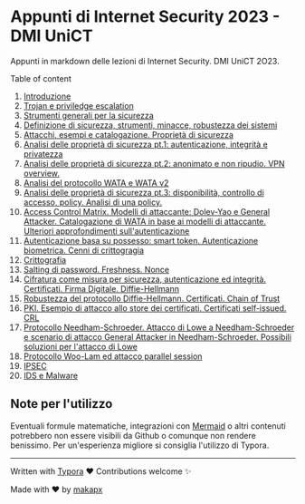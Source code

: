# Appunti di Internet Security 2023 - DMI UniCT

Appunti in markdown delle lezioni di Internet Security. DMI UniCT 2O23.


Table of content

1. [Introduzione](./L01_Introduzione.md)
2. [Trojan e priviledge escalation](./L02_Trojan.md)
3. [Strumenti generali per la sicurezza](./L03_StrumentiGenerali.md)
4. [Definizione di sicurezza, strumenti, minacce, robustezza dei sistemi](./L04_DefinizioneSicurezza.md)
5. [Attacchi, esempi e catalogazione. Proprietà di sicurezza](./L05_Attacchi_ProprietaSicurezza.md)
6. [Analisi delle proprietà di sicurezza pt.1: autenticazione, integrità e privatezza](./L06_Segretezza_Autenticazione_Integrita_Privatezza.md)
7. [Analisi delle proprietà di sicurezza pt.2: anonimato e non ripudio. VPN overview.](./L07_Anonimato_NonRipudio.md)
8. [Analisi del protocollo WATA e WATA v2](./L08_WATA.md)
9. [Analisi delle proprietà di sicurezza pt.3: disponibilità, controllo di accesso, policy. Analisi di una policy.](./L09_Disponibilita_Accesso_Policy.md)
10. [Access Control Matrix. Modelli di attaccante: Dolev-Yao e General Attacker. Catalogazione di WATA in base ai modelli di attaccante. Ulteriori approfondimenti sull'autenticazione](./L10_ModelliAttaccante_Autenticazione.md)
11. [Autenticazione basa su possesso: smart token. Autenticazione biometrica. Cenni di crittogragia](./L11_SmartToken_Biometria_Crittografia.md)
12. [Crittografia](./L12_Crittografia.md)
13. [Salting di password. Freshness. Nonce](./L13_Salting_Freshness_Nonce.md)
14. [Cifratura come misura per sicurezza, autenticazione ed integrità. Certificati. Firma Digitale. Diffie-Hellmann](./L14_FirmaDigitale_DiffieHellmann.md)
15. [Robustezza del protocollo Diffie-Hellmann. Certificati. Chain of Trust](./L15_RobustezzaDiffieHellmann_Certificati.md)
16. [PKI. Esempio di attacco allo store dei certificati. Certificati self-issued. CRL](L16_PKI_CertificatiSelfIssued_CRL.md)
17. [Protocollo Needham-Schroeder. Attacco di Lowe a Needham-Schroeder e scenario di attacco General Attacker in Needham-Schroeder. Possibili soluzioni per l'attacco di Lowe](L17_Needham_Schroeder.md)
18. [Protocollo Woo-Lam ed attacco parallel session](L18_Woo_Lam.md)
19. [IPSEC](./L19_IPSEC.md)
20. [IDS e Malware](./L20_IDS_Malware.md)

## Note per l'utilizzo

Eventuali formule matematiche, integrazioni con [Mermaid](https://mermaid.js.org/) o altri contenuti potrebbero non essere visibili da Github o comunque non rendere benissimo. Per un'esperienza migliore si consiglia l'utilizzo di Typora.

------

Written with [Typora](https://github.com/typora) ❤️
Contributions welcome ✨

Made with ❤️ by [makapx](https://github.com/makapx)

